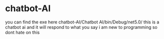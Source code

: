 # chatbot-AI
you can find the exe here
chatbot-AI/Chatbot AI/bin/Debug/net5.0/
this is a chatbot ai and it will respond to what you say
i am new to programming so dont hate on this
